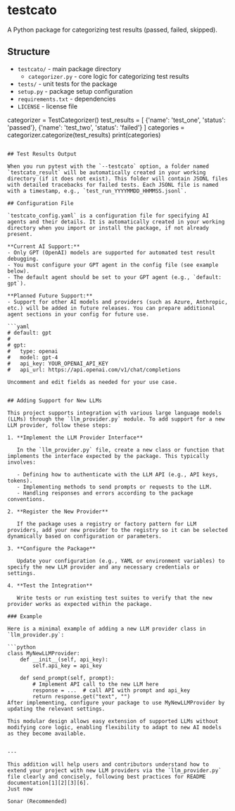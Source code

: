 # testcato

A Python package for categorizing test results (passed, failed, skipped).

## Structure

- `testcato/` - main package directory
  - `categorizer.py` - core logic for categorizing test results
- `tests/` - unit tests for the package
- `setup.py` - package setup configuration
- `requirements.txt` - dependencies
- `LICENSE` - license file

categorizer = TestCategorizer()
test_results = [
    {'name': 'test_one', 'status': 'passed'},
    {'name': 'test_two', 'status': 'failed'}
]
categories = categorizer.categorize(test_results)
print(categories)
```

## Test Results Output

When you run pytest with the `--testcato` option, a folder named `testcato_result` will be automatically created in your working directory (if it does not exist). This folder will contain JSONL files with detailed tracebacks for failed tests. Each JSONL file is named with a timestamp, e.g., `test_run_YYYYMMDD_HHMMSS.jsonl`.

## Configuration File

`testcato_config.yaml` is a configuration file for specifying AI agents and their details. It is automatically created in your working directory when you import or install the package, if not already present.

**Current AI Support:**
- Only GPT (OpenAI) models are supported for automated test result debugging.
- You must configure your GPT agent in the config file (see example below).
- The default agent should be set to your GPT agent (e.g., `default: gpt`).

**Planned Future Support:**
- Support for other AI models and providers (such as Azure, Anthropic, etc.) will be added in future releases. You can prepare additional agent sections in your config for future use.

```yaml
# default: gpt
#
# gpt:
#   type: openai
#   model: gpt-4
#   api_key: YOUR_OPENAI_API_KEY
#   api_url: https://api.openai.com/v1/chat/completions

Uncomment and edit fields as needed for your use case.


## Adding Support for New LLMs

This project supports integration with various large language models (LLMs) through the `llm_provider.py` module. To add support for a new LLM provider, follow these steps:

1. **Implement the LLM Provider Interface**

   In the `llm_provider.py` file, create a new class or function that implements the interface expected by the package. This typically involves:

   - Defining how to authenticate with the LLM API (e.g., API keys, tokens).
   - Implementing methods to send prompts or requests to the LLM.
   - Handling responses and errors according to the package conventions.

2. **Register the New Provider**

   If the package uses a registry or factory pattern for LLM providers, add your new provider to the registry so it can be selected dynamically based on configuration or parameters.

3. **Configure the Package**

   Update your configuration (e.g., YAML or environment variables) to specify the new LLM provider and any necessary credentials or settings.

4. **Test the Integration**

   Write tests or run existing test suites to verify that the new provider works as expected within the package.

### Example

Here is a minimal example of adding a new LLM provider class in `llm_provider.py`:

```python
class MyNewLLMProvider:
    def __init__(self, api_key):
        self.api_key = api_key

    def send_prompt(self, prompt):
        # Implement API call to the new LLM here
        response = ...  # call API with prompt and api_key
        return response.get("text", "")
After implementing, configure your package to use MyNewLLMProvider by updating the relevant settings.

This modular design allows easy extension of supported LLMs without modifying core logic, enabling flexibility to adapt to new AI models as they become available.


---

This addition will help users and contributors understand how to extend your project with new LLM providers via the `llm_provider.py` file clearly and concisely, following best practices for README documentation[1][2][3][6].
Just now

Sonar (Recommended)

